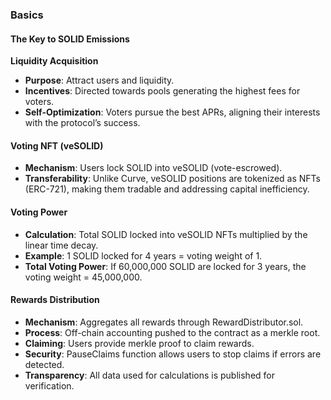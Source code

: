 ### Basics

#### The Key to SOLID Emissions

**Liquidity Acquisition**
- **Purpose**: Attract users and liquidity.
- **Incentives**: Directed towards pools generating the highest fees for voters.
- **Self-Optimization**: Voters pursue the best APRs, aligning their interests with the protocol’s success.

#### Voting NFT (veSOLID)
- **Mechanism**: Users lock SOLID into veSOLID (vote-escrowed).
- **Transferability**: Unlike Curve, veSOLID positions are tokenized as NFTs (ERC-721), making them tradable and addressing capital inefficiency.

#### Voting Power
- **Calculation**: Total SOLID locked into veSOLID NFTs multiplied by the linear time decay.
- **Example**: 1 SOLID locked for 4 years = voting weight of 1. 
- **Total Voting Power**: If 60,000,000 SOLID are locked for 3 years, the voting weight = 45,000,000.

#### Rewards Distribution
- **Mechanism**: Aggregates all rewards through RewardDistributor.sol.
- **Process**: Off-chain accounting pushed to the contract as a merkle root.
- **Claiming**: Users provide merkle proof to claim rewards.
- **Security**: PauseClaims function allows users to stop claims if errors are detected.
- **Transparency**: All data used for calculations is published for verification.
